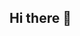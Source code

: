 ## Hi there 👋

<!--
**saltseungmin/saltseungmin** is a ✨ _special_ ✨ repository because its `README.md` (this file) appears on your GitHub profile.

Here are some ideas to get you started:
https://capsule-render.vercel.app/api?type=venom&height=350&color=gradient&text=Nice%20to%20meet%20you&fontColor=000000FF&section=header&reversal=false&animation=twinkling
- 🔭 I’m currently working on ...
- 🌱 I’m currently learning ...
- 👯 I’m looking to collaborate on ...
- 🤔 I’m looking for help with ...
- 💬 Ask me about ...
- 📫 How to reach me: ...
- 😄 Pronouns: ...
- ⚡ Fun fact: ...
-->
